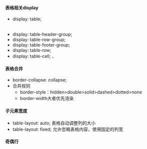 #### 表格相关display
* display: table; <table></table>
* display: table-header-group; <thead></thead>
* display: table-row-group; <tbody></tbody>
* display: table-footer-group; <tfoot></tfoot>
* display: table-row; <tr></tr>
* display: table-cell; <th></th>、<td></td>
#### 表格合并
* border-collapse: collapse;
* 合并规则
  * border-style：hidden>double>solid>dashed>dotted>none
  * border-width大者优先渲染
#### 子元素宽度
* table-layout: auto; 表格自动调整列的大小
* table-layout: fixed; 允许忽略表格内容，使用固定的列宽
#### 奇偶行